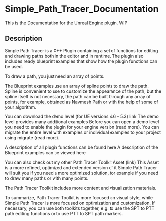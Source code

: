 # Simple_Path_Tracer_Documentation
This is the Documentation for the Unreal Engine plugin. 
WIP

## Description
Simple Path Tracer is a C++ Plugin containing a set of functions for editing and drawing paths both in the editor and in rantime. 
The plugin also includes ready blueprint examples that show how the plugin functions can be used.

To draw a path, you just need an array of points.

The Blueprint examples use an array of spline points to draw the path. 
Spline is convenient to use to customize the appearance of the path, but the spline itself is not necessary, the path can be built through any array of points, for example, obtained as Navmesh Path or with the help of some of your algorithm.

You can download the demo level (for UE versions 4.6 - 5.3)
link
The demo level provides many additional examples
Before you can open a demo level you need to enable the plugin for your engine version (read more).
You can migrate the entire level with examples or individual examples to your project using migrate (read more).

A description of all plugin functions can be found here
A description of the Blueprint examples can be viewed here

You can also check out my other Path Tracer Toolkit Asset (link)
This Asset is a more refined, optimized and extended version of it
Simple Path Tracer will suit you if you need a more optimized solution, for example if you need to draw many paths or with many points.

The Path Tracer Toolkit includes more content and visualization materials.

To summarize, Path Tracer Toolkit is more focused on visual style, while Simple Path Tracer is more focused on optimization and customization.
If necessary, you can use both toolkits together, e.g. to use the SPT to PTT path editing functions or to use PTT to SPT path markers. 

